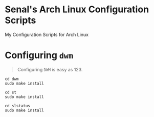 # Senal's Arch Linux Configuration Scripts

My Configuration Scripts for Arch Linux



# Configuring `dwm`

> Configuring `DWM` is easy as 123. 

```shell
cd dwm
sudo make install
```

```shell
cd st
sudo make install
```

```shell
cd slstatus
sudo make install
```
